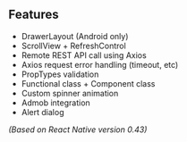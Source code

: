 ## Features
* DrawerLayout (Android only)
* ScrollView + RefreshControl
* Remote REST API call using Axios
* Axios request error handling (timeout, etc)
* PropTypes validation
* Functional class + Component class
* Custom spinner animation
* Admob integration
* Alert dialog

_(Based on React Native version 0.43)_